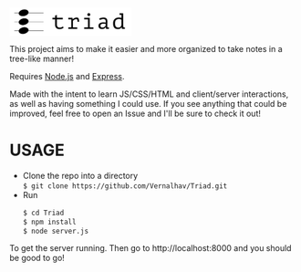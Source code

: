 <img src="./assets/triad.svg" height=50px align="center">

This project aims to make it easier and more organized to take notes in a tree-like manner!  
  
  
Requires [Node.js](https://nodejs.org/ "Node JS") and [Express](https://expressjs.com/ "Express").  
  
  
Made with the intent to learn JS/CSS/HTML and client/server interactions, as well as having something I could use. If you see anything that could be improved, feel free to open an Issue and I'll be sure to check it out!

# USAGE #
- Clone the repo into a directory  
  ``` $ git clone https://github.com/Vernalhav/Triad.git ```  
- Run  
  ```  
  $ cd Triad  
  $ npm install  
  $ node server.js
  ```
To get the server running. Then go to http://localhost:8000 and you should be good to go!
